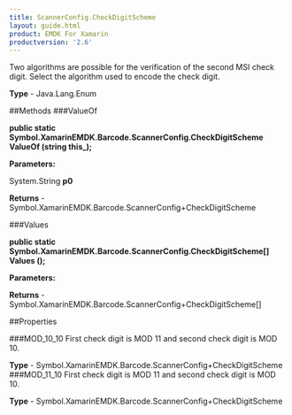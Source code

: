 ```yaml
---
title: ScannerConfig.CheckDigitScheme
layout: guide.html
product: EMDK For Xamarin 
productversion: '2.6' 
---
```

Two algorithms are possible for the verification of the second MSI check digit. Select the algorithm used to encode the check digit.

**Type** - Java.Lang.Enum

##Methods
###ValueOf

**public static Symbol.XamarinEMDK.Barcode.ScannerConfig.CheckDigitScheme ValueOf (string this_);**


        

**Parameters:**

System.String **p0** 

**Returns** - Symbol.XamarinEMDK.Barcode.ScannerConfig+CheckDigitScheme

###Values

**public static Symbol.XamarinEMDK.Barcode.ScannerConfig.CheckDigitScheme[] Values ();**


        

**Parameters:**

**Returns** - Symbol.XamarinEMDK.Barcode.ScannerConfig+CheckDigitScheme[]

##Properties

###MOD_10_10
First check digit is MOD 11 and second check digit is MOD 10.

**Type** - Symbol.XamarinEMDK.Barcode.ScannerConfig+CheckDigitScheme
###MOD_11_10
First check digit is MOD 11 and second check digit is MOD 10.

**Type** - Symbol.XamarinEMDK.Barcode.ScannerConfig+CheckDigitScheme

